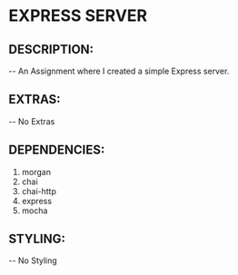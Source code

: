 # **EXPRESS SERVER**

## **DESCRIPTION:**

-- An Assignment where I created a simple Express server.

## **EXTRAS:**

-- No Extras

## **DEPENDENCIES:**

1. morgan
2. chai
3. chai-http
4. express
5. mocha

## **STYLING:**

-- No Styling
